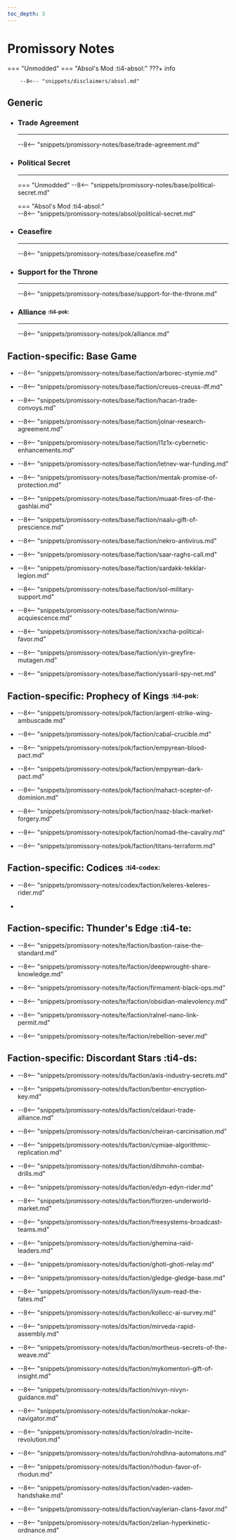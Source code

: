 ```yaml
---
toc_depth: 3
---
```


# Promissory Notes
=== "Unmodded"
=== "Absol's Mod :ti4-absol:" 
    ???+ info

        --8<-- "snippets/disclaimers/absol.md"

## Generic

<div class="grid cards" markdown>

-   ### __Trade Agreement__

    ---

    --8<-- "snippets/promissory-notes/base/trade-agreement.md"

-   ### __Political Secret__

    ---
    === "Unmodded"
        --8<-- "snippets/promissory-notes/base/political-secret.md"

    === "Absol's Mod :ti4-absol:"  
        --8<-- "snippets/promissory-notes/absol/political-secret.md"

-   ### __Ceasefire__

    ---
    --8<-- "snippets/promissory-notes/base/ceasefire.md"

-   ### __Support for the Throne__

    ---
    --8<-- "snippets/promissory-notes/base/support-for-the-throne.md"

-   ### __Alliance__ <sup><sub>:ti4-pok:</sub></sup>

    ---
    --8<-- "snippets/promissory-notes/pok/alliance.md"

</div>

## Faction-specific: Base Game

<div class="grid cards" markdown>
<div class="grid cards" markdown>

-   
    --8<-- "snippets/promissory-notes/base/faction/arborec-stymie.md"

</div>
<div class="grid cards" markdown>

-   
    --8<-- "snippets/promissory-notes/base/faction/creuss-creuss-iff.md"

</div>
<div class="grid cards" markdown>

-   
    --8<-- "snippets/promissory-notes/base/faction/hacan-trade-convoys.md"

</div>
<div class="grid cards" markdown>

-   
    --8<-- "snippets/promissory-notes/base/faction/jolnar-research-agreement.md"

</div>
<div class="grid cards" markdown>

-   
    --8<-- "snippets/promissory-notes/base/faction/l1z1x-cybernetic-enhancements.md"

</div>
<div class="grid cards" markdown>

-   
    --8<-- "snippets/promissory-notes/base/faction/letnev-war-funding.md"

</div>
<div class="grid cards" markdown>

-   
    --8<-- "snippets/promissory-notes/base/faction/mentak-promise-of-protection.md"

</div>
<div class="grid cards" markdown>

-   
    --8<-- "snippets/promissory-notes/base/faction/muaat-fires-of-the-gashlai.md"

</div>
<div class="grid cards" markdown>

-   
    --8<-- "snippets/promissory-notes/base/faction/naalu-gift-of-prescience.md"

</div>
<div class="grid cards" markdown>

-   
    --8<-- "snippets/promissory-notes/base/faction/nekro-antivirus.md"

</div>
<div class="grid cards" markdown>

-   
    --8<-- "snippets/promissory-notes/base/faction/saar-raghs-call.md"

</div>
<div class="grid cards" markdown>

-   
    --8<-- "snippets/promissory-notes/base/faction/sardakk-tekklar-legion.md"

</div>
<div class="grid cards" markdown>

-   
    --8<-- "snippets/promissory-notes/base/faction/sol-military-support.md"

</div>
<div class="grid cards" markdown>

-   
    --8<-- "snippets/promissory-notes/base/faction/winnu-acquiescence.md"

</div>
<div class="grid cards" markdown>

-   
    --8<-- "snippets/promissory-notes/base/faction/xxcha-political-favor.md"

</div>
<div class="grid cards" markdown>

-   
    --8<-- "snippets/promissory-notes/base/faction/yin-greyfire-mutagen.md"

</div>
<div class="grid cards" markdown>

-   
    --8<-- "snippets/promissory-notes/base/faction/yssaril-spy-net.md"

</div>
</div>

## Faction-specific: Prophecy of Kings <sup><sub>:ti4-pok:</sub></sup>

<div class="grid cards" markdown>
<div class="grid cards" markdown>

-   
    --8<-- "snippets/promissory-notes/pok/faction/argent-strike-wing-ambuscade.md"

</div>
<div class="grid cards" markdown>

-   
    --8<-- "snippets/promissory-notes/pok/faction/cabal-crucible.md"

</div>
<div class="grid cards" markdown>

-   
    --8<-- "snippets/promissory-notes/pok/faction/empyrean-blood-pact.md"

</div>
<div class="grid cards" markdown>

-   
    --8<-- "snippets/promissory-notes/pok/faction/empyrean-dark-pact.md"

</div>
<div class="grid cards" markdown>

-   
    --8<-- "snippets/promissory-notes/pok/faction/mahact-scepter-of-dominion.md"

</div>
<div class="grid cards" markdown>

-   
    --8<-- "snippets/promissory-notes/pok/faction/naaz-black-market-forgery.md"

</div>
<div class="grid cards" markdown>

-   
    --8<-- "snippets/promissory-notes/pok/faction/nomad-the-cavalry.md"

</div>
<div class="grid cards" markdown>

-   
    --8<-- "snippets/promissory-notes/pok/faction/titans-terraform.md"

</div>
</div>

## Faction-specific: Codices <sup><sub>:ti4-codex:</sub></sup>

<div class="grid cards" markdown>
<div class="grid cards" markdown>

-   
    --8<-- "snippets/promissory-notes/codex/faction/keleres-keleres-rider.md"

</div>
<div class="grid cards" markdown>

-   

</div>
</div>

## Faction-specific: Thunder's Edge :ti4-te:

<div class="grid cards" markdown>
<div class="grid cards" markdown>

-   
    --8<-- "snippets/promissory-notes/te/faction/bastion-raise-the-standard.md"

</div>
<div class="grid cards" markdown>

-   
    --8<-- "snippets/promissory-notes/te/faction/deepwrought-share-knowledge.md"

</div>
<div class="grid cards" markdown>

-   
    --8<-- "snippets/promissory-notes/te/faction/firmament-black-ops.md"

</div>
<div class="grid cards" markdown>

-   
    --8<-- "snippets/promissory-notes/te/faction/obsidian-malevolency.md"

</div>
<div class="grid cards" markdown>

-   
    --8<-- "snippets/promissory-notes/te/faction/ralnel-nano-link-permit.md"

</div>
<div class="grid cards" markdown>

-   
    --8<-- "snippets/promissory-notes/te/faction/rebellion-sever.md"

</div>
</div>

## Faction-specific: Discordant Stars :ti4-ds:

<div class="grid cards" markdown>
<div class="grid cards" markdown>

-   
    --8<-- "snippets/promissory-notes/ds/faction/axis-industry-secrets.md"

</div>
<div class="grid cards" markdown>

-   
    --8<-- "snippets/promissory-notes/ds/faction/bentor-encryption-key.md"

</div>
<div class="grid cards" markdown>

-   
    --8<-- "snippets/promissory-notes/ds/faction/celdauri-trade-alliance.md"

</div>
<div class="grid cards" markdown>

-   
    --8<-- "snippets/promissory-notes/ds/faction/cheiran-carcinisation.md"

</div>
<div class="grid cards" markdown>

-   
    --8<-- "snippets/promissory-notes/ds/faction/cymiae-algorithmic-replication.md"

</div>
<div class="grid cards" markdown>

-   
    --8<-- "snippets/promissory-notes/ds/faction/dihmohn-combat-drills.md"

</div>
<div class="grid cards" markdown>

-   
    --8<-- "snippets/promissory-notes/ds/faction/edyn-edyn-rider.md"

</div>
<div class="grid cards" markdown>

-   
    --8<-- "snippets/promissory-notes/ds/faction/florzen-underworld-market.md"

</div>
<div class="grid cards" markdown>

-   
    --8<-- "snippets/promissory-notes/ds/faction/freesystems-broadcast-teams.md"

</div>
<div class="grid cards" markdown>

-   
    --8<-- "snippets/promissory-notes/ds/faction/ghemina-raid-leaders.md"

</div>
<div class="grid cards" markdown>

-   
    --8<-- "snippets/promissory-notes/ds/faction/ghoti-ghoti-relay.md"

</div>
<div class="grid cards" markdown>

-   
    --8<-- "snippets/promissory-notes/ds/faction/gledge-gledge-base.md"

</div>
<div class="grid cards" markdown>

-   
    --8<-- "snippets/promissory-notes/ds/faction/ilyxum-read-the-fates.md"

</div>
<div class="grid cards" markdown>

-   
    --8<-- "snippets/promissory-notes/ds/faction/kollecc-ai-survey.md"

</div>
<div class="grid cards" markdown>

-   
    --8<-- "snippets/promissory-notes/ds/faction/mirveda-rapid-assembly.md"

</div>
<div class="grid cards" markdown>

-   
    --8<-- "snippets/promissory-notes/ds/faction/mortheus-secrets-of-the-weave.md"

</div>
<div class="grid cards" markdown>

-   
    --8<-- "snippets/promissory-notes/ds/faction/mykomentori-gift-of-insight.md"

</div>
<div class="grid cards" markdown>

-   
    --8<-- "snippets/promissory-notes/ds/faction/nivyn-nivyn-guidance.md"

</div>
<div class="grid cards" markdown>

-   
    --8<-- "snippets/promissory-notes/ds/faction/nokar-nokar-navigator.md"

</div>
<div class="grid cards" markdown>

-   
    --8<-- "snippets/promissory-notes/ds/faction/olradin-incite-revolution.md"

</div>
<div class="grid cards" markdown>

-   
    --8<-- "snippets/promissory-notes/ds/faction/rohdhna-automatons.md"

</div>
<div class="grid cards" markdown>

-   
    --8<-- "snippets/promissory-notes/ds/faction/rhodun-favor-of-rhodun.md"

</div>
<div class="grid cards" markdown>

-   
    --8<-- "snippets/promissory-notes/ds/faction/vaden-vaden-handshake.md"

</div>
<div class="grid cards" markdown>

-   
    --8<-- "snippets/promissory-notes/ds/faction/vaylerian-clans-favor.md"

</div>
<div class="grid cards" markdown>

-   
    --8<-- "snippets/promissory-notes/ds/faction/zelian-hyperkinetic-ordnance.md"

</div>
</div>